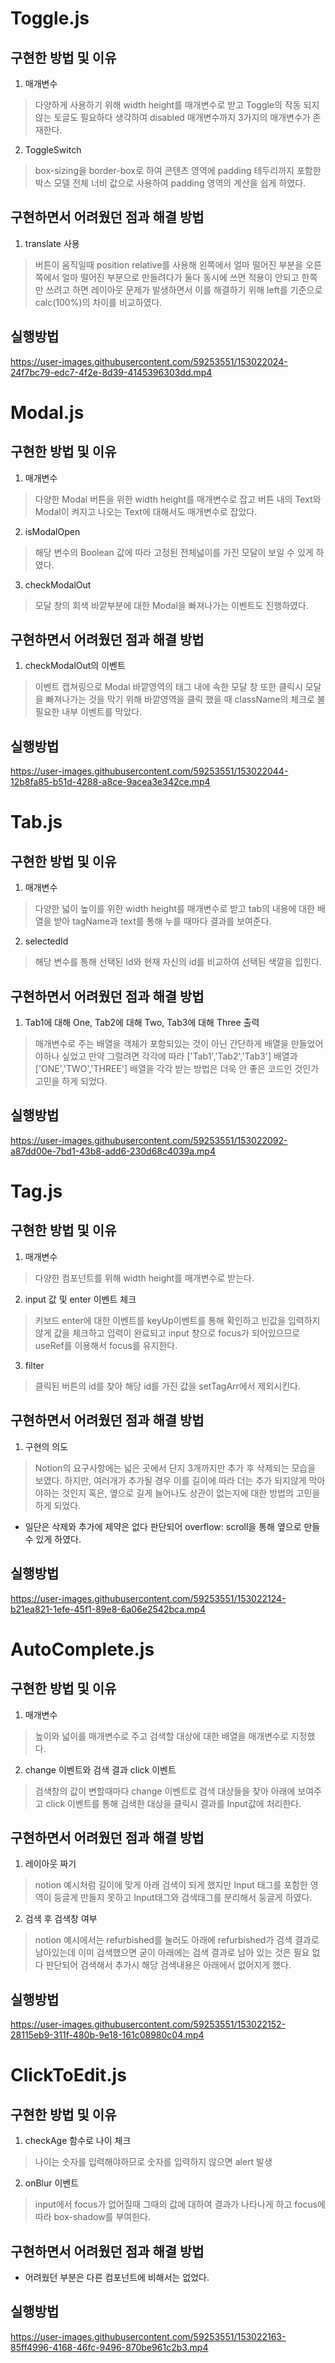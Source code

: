 # Toggle.js
## 구현한 방법 및 이유

1. 매개변수
>다양하게 사용하기 위해 width height를 매개변수로 받고 Toggle의 작동 되지않는 토글도 필요하다 생각하여 disabled 매개변수까지 3가지의 매개변수가 존재한다.

2. ToggleSwitch
>box-sizing을 border-box로 하여  콘텐츠 영역에 padding 테두리까지 포함한 박스 모델 전체 너비 값으로 사용하여 padding 영역의 계산을 쉽게 하였다.

## 구현하면서 어려웠던 점과 해결 방법

1. translate 사용
>버튼이 움직일때 position relative를 사용해 왼쪽에서 얼마 떨어진 부분을 오른쪽에서 얼마 떨어진 부분으로 만들려다가 둘다 동시에 쓰면 적용이 안되고 한쪽만 쓰려고 하면 레이아웃 문제가 발생하면서 이를 해결하기 위해 left를 기준으로  calc(100%)의 차이를 비교하였다.

## 실행방법



https://user-images.githubusercontent.com/59253551/153022024-24f7bc79-edc7-4f2e-8d39-4145396303dd.mp4



#   Modal.js
## 구현한 방법 및 이유
1. 매개변수
>다양한 Modal 버튼을  위한 width height를 매개변수로 잡고 버튼 내의 Text와 Modal이 켜지고 나오는 Text에 대해서도 매개변수로 잡았다.

2. isModalOpen
>해당 변수의 Boolean 값에 따라 고정된 전체넓이를 가진 모달이 보일 수 있게 하였다.

3. checkModalOut
>모달 창의 회색 바깥부분에 대한 Modal을 빠져나가는 이벤트도 진행하였다.

## 구현하면서 어려웠던 점과 해결 방법

1. checkModalOut의 이벤트 
>이벤트 캡쳐링으로 Modal 바깥영역의 태그 내에 속한 모달 창 또한 클릭시 모달을 빠져나가는 것을 막기 위해 바깥영역을 클릭 했을 때 className의 체크로 불필요한 내부 이벤트를 막았다.

## 실행방법


https://user-images.githubusercontent.com/59253551/153022044-12b8fa85-b51d-4288-a8ce-9acea3e342ce.mp4




#   Tab.js
## 구현한 방법 및 이유
1. 매개변수
> 다양한 넓이 높이를 위한 width height를 매개변수로 받고 tab의 내용에 대한 배열을 받아 tagName과 text를 통해 누를 때마다 결과를 보여준다.

2. selectedId
>해당 변수를 통해 선택된 Id와 현재 자신의 id를 비교하여 선택된 색깔을 입힌다.

## 구현하면서 어려웠던 점과 해결 방법

1. Tab1에 대해 One, Tab2에 대해 Two, Tab3에 대해 Three 출력
> 매개변수로 주는 배열을 객체가 포함되있는 것이 아닌 간단하게 배열을 만들었어야하나 싶었고 만약 그럴려면 각각에 따라
['Tab1','Tab2','Tab3'] 배열과 ['ONE','TWO','THREE'] 배열을 각각 받는 방법은 더욱 안 좋은 코드인 것인가 고민을 하게 되었다.

## 실행방법



https://user-images.githubusercontent.com/59253551/153022092-a87dd00e-7bd1-43b8-add6-230d68c4039a.mp4



#   Tag.js
## 구현한 방법 및 이유
1.  매개변수
>다양한 컴포넌트를 위해 width height를 매개변수로 받는다.

2. input 값 및 enter 이벤트 체크
> 키보드 enter에 대한 이벤트를 keyUp이벤트를 통해 확인하고
빈값을 입력하지 않게 값을 체크하고 입력이 완료되고 input 창으로 focus가 되어있으므로 useRef를 이용해서 focus를 유지한다.

3. filter
> 클릭된 버튼의 id를 찾아 해당 id를 가진 값을 setTagArr에서 제외시킨다.

## 구현하면서 어려웠던 점과 해결 방법

1. 구현의 의도
>Notion의 요구사항에는 넓은 곳에서 단지 3개까지만 추가 후 삭제되는 모습을 보였다.
하지만, 여러개가 추가될 경우 이를 길이에 따라 더는 추가 되지않게 막아야하는 것인지 혹은, 옆으로 길게 늘어나도 상관이 없는지에 대한 방법의 고민을 하게 되었다.
* 일단은 삭제와 추가에 제약은 없다 판단되어 overflow: scroll을 통해  옆으로 만들 수 있게 하였다. 

## 실행방법


https://user-images.githubusercontent.com/59253551/153022124-b21ea821-1efe-45f1-89e8-6a06e2542bca.mp4





#  AutoComplete.js
## 구현한 방법 및 이유
1. 매개변수
>높이와 넓이를 매개변수로 주고 검색할 대상에 대한 배열을 매개변수로 지정했다.

2. change 이벤트와 검색 결과 click 이벤트
>검색창의 값이 변할때마다 change 이벤트로 검색 대상들을 찾아 아래에 보여주고 click 이벤트를 통해 검색한 대상을 클릭시 결과를 Input값에 처리한다.

## 구현하면서 어려웠던 점과 해결 방법
1. 레이아웃 짜기
>notion 예시처럼 길이에 맞게 아래 검색이 되게 했지만 Input 태그를 포함한 영역이 둥글게 만들지 못하고 Input태그와 검색태그를 분리해서 둥글게 하였다.

2. 검색 후 검색창 여부
>notion 예시에서는 refurbished를 눌러도 아래에 refurbished가 검색 결과로 남아있는데 이미 검색했으면 굳이 아래에는 검색 결과로 남아 있는 것은 필요 없다 판단되어 검색해서 추가시 해당 검색내용은 아래에서 없어지게 했다.

## 실행방법



https://user-images.githubusercontent.com/59253551/153022152-28115eb9-311f-480b-9e18-161c08980c04.mp4



#   ClickToEdit.js
## 구현한 방법 및 이유

1. checkAge 함수로 나이 체크
>나이는 숫자를 입력해야하므로 숫자를 입력하지 않으면 alert 발생

2. onBlur 이벤트
>input에서 focus가 없어질때 그때의 값에 대하여 결과가 나타나게 하고 focus에 따라 box-shadow를 부여한다.

## 구현하면서 어려웠던 점과 해결 방법
* 어려웠던 부분은 다른 컴포넌트에 비해서는 없었다. 

## 실행방법


https://user-images.githubusercontent.com/59253551/153022163-85ff4996-4168-46fc-9496-870be961c2b3.mp4



